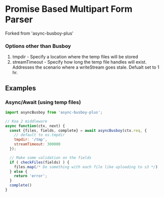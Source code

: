 # Promise Based Multipart Form Parser

Forked from 'async-busboy-plus'
 
### Options other than Busboy
1. tmpdir - Specify a location where the temp files will be stored
2. streamTimeout - Specify how long the temp file handles will exist. Addresses the scenario where a writeStream goes stale. Defualt set to 1 hr. 

## Examples

### Async/Await (using temp files)
```js
import asyncBusboy from 'async-busboy-plus';

// Koa 2 middleware
async function(ctx, next) {
  const {files, fields, complete} = await asyncBusboy(ctx.req, {
    // default to os.tmpdir
    tmpdir: '/tmp',
    streamTimeout: 300000
  });

  // Make some validation on the fields
  if ( checkFiles(fields) ) {
    files.map(/* Do something with each file like uploading to s3 */)
  } else {
    return 'error';
  }
  complete()
}
```
